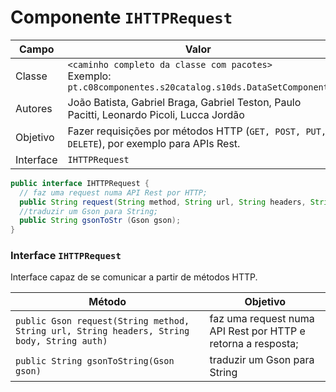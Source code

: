 # Componente `IHTTPRequest`

Campo | Valor
----- | -----
Classe | `<caminho completo da classe com pacotes>` <br> Exemplo: `pt.c08componentes.s20catalog.s10ds.DataSetComponent`
Autores | João Batista, Gabriel Braga, Gabriel Teston, Paulo Pacitti, Leonardo Picoli, Lucca Jordão
Objetivo | Fazer requisições por métodos HTTP (`GET, POST, PUT, DELETE`), por exemplo para APIs Rest.
Interface | `IHTTPRequest`

```java
public interface IHTTPRequest {
  // faz uma request numa API Rest por HTTP;
  public String request(String method, String url, String headers, String body, String auth);
  //traduzir um Gson para String;
  public String gsonToStr (Gson gson);
}
```

### Interface `IHTTPRequest`
Interface capaz de se comunicar a partir de métodos HTTP.

Método | Objetivo
-------| --------
`public Gson request(String method, String url, String headers, String body, String auth)` |  faz uma request numa API Rest por HTTP e retorna a resposta;
`public String gsonToString(Gson gson)` |  traduzir um Gson para String
